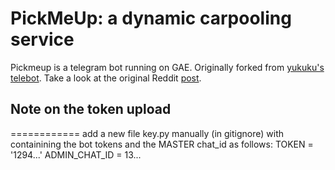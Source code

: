# PickMeUp: a dynamic carpooling service

Pickmeup is a telegram bot running on GAE. Originally forked from [yukuku's telebot](https://github.com/yukuku/telebot). Take a look at the original Reddit [post](http://www.reddit.com/r/Telegram/comments/3b1pwl/create_your_own_telegram_bot_stepbystep/).

## Note on the token upload
============
add a new file key.py manually (in gitignore) with containining the bot tokens and the MASTER chat_id as follows:
TOKEN = '1294...'
ADMIN_CHAT_ID = 13...

